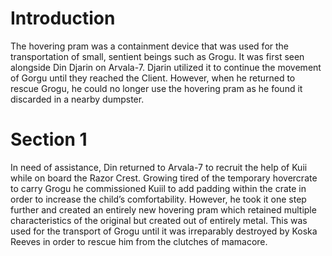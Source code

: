 # Introduction

The hovering pram was a containment device that was used for the transportation of small, sentient beings such as Grogu.
It was first seen alongside Din Djarin on Arvala-7.
Djarin utilized it to continue the movement of Gorgu until they reached the Client.
However, when he returned to rescue Grogu, he could no longer use the hovering pram as he found it discarded in a nearby dumpster.

# Section 1

In need of assistance, Din returned to Arvala-7 to recruit the help of Kuii while on board the Razor Crest.
Growing tired of the temporary hovercrate to carry Grogu he commissioned Kuiil to add padding within the crate in order to increase the child’s comfortability.
However, he took it one step further and created an entirely new hovering pram which retained multiple characteristics of the original but created out of entirely metal.
This was used for the transport of Grogu until it was irreparably destroyed by Koska Reeves in order to rescue him from the clutches of mamacore.
